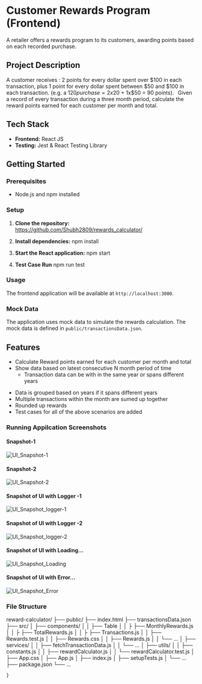 # Customer Rewards Program (Frontend)

A retailer offers a rewards program to its customers, awarding points based on each recorded purchase.  

## Project Description

A customer receives : 2 points for every dollar spent over $100 in each transaction, plus 1 point for every dollar spent between $50 and $100 in each transaction. 
(e.g. a $120 purchase = 2x$20 + 1x$50 = 90 points). 
  
Given a record of every transaction during a three month period, calculate the reward points earned for each customer per month and total. 


## Tech Stack

- **Frontend:** React JS
- **Testing:** Jest & React Testing Library

## Getting Started

### Prerequisites

- Node.js and npm installed

### Setup

1. **Clone the repository:**    
https://github.com/Shubh2809/rewards_calculator/

2. **Install dependencies:**
   npm install

3. **Start the React application:**
   npm start

4. **Test Case Run**
    npm run test

### Usage

The frontend application will be available at `http://localhost:3000`.

### Mock Data

The application uses mock data to simulate the rewards calculation. The mock data is defined in `public/transactionsData.json`.

## Features

- Calculate Reward points earned for each customer per month and total
- Show data based on latest consecutive N month period of time
  - Transaction data can be with in the same year or spans different years

* Data is grouped based on years if it spans different years
* Multiple transactions within the month are sumed up together
* Rounded up rewards
* Test cases for all of the above scenarios are added


### Running Appilcation Screenshots

#### Snapshot-1
![UI_Snapshot-1](https://github.com/user-attachments/assets/e33fefe8-6e73-467b-8def-45cfc9d0b665)
#### Snapshot-2
![UI_Snapshot-2](https://github.com/user-attachments/assets/e7ed3947-dc41-4633-bf6a-9cd282369e97)

#### Snapshot of UI with Logger -1
![UI_Snapshot_logger-1](https://github.com/user-attachments/assets/63b0834a-82a0-471e-9f64-041df192b47a)
#### Snapshot of UI with Logger -2
![UI_Snapshot_logger-2](https://github.com/user-attachments/assets/8a169f83-d90e-4e27-a294-c0e2f1868df8)

#### Snapshot of UI with Loading...
![UI_Snapshot_Loading](https://github.com/user-attachments/assets/30f927aa-dee0-44de-ab8e-43aab006f556)
#### Snapshot of UI with Error...
![UI_Snapshot_Error](https://github.com/user-attachments/assets/4980e355-19d1-45af-aa0a-76af3ef5679c)

### File Structure

reward-calculator/
├── public/
    ├── index.html
    ├── transactionsData.json
├── src/
│   ├── components/
│   │   ├── Table
│   │   ├    ├── MonthlyRewards.js
│   │   ├    ├── TotalRewards.js
│   │   ├    ├── Transactions.js
    │   │   ├── Rewards.test.js
    │   │   ├── Rewards.css
    │   │   ├── Rewards.js
│   │   └── ...
│   ├── services/
│   │   ├── fetchTransactionData.js
│   │   └── ...
│   ├── utils/
│   │   ├── constants.js
│   │   ├── rewardCalculator.js
│   │   └── rewardCalculator.test.js
│   ├── App.css
│   ├── App.js
│   ├── index.js
│   ├── setupTests.js
│   └── ...
├── package.json
└── ...
```
}

